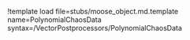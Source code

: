 !template load file=stubs/moose_object.md.template name=PolynomialChaosData syntax=/VectorPostprocessors/PolynomialChaosData